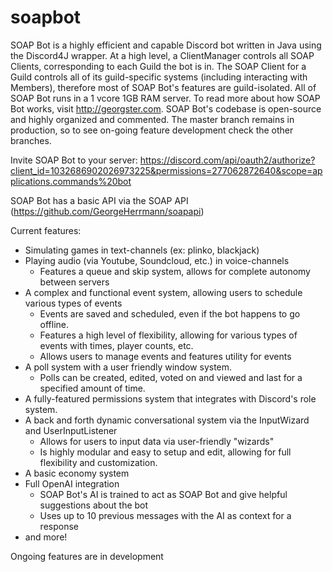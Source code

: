 # soapbot

SOAP Bot is a highly efficient and capable Discord bot written in Java using the Discord4J wrapper. At a high level, a ClientManager controls all SOAP Clients, corresponding to each Guild the bot is in. The SOAP Client for a Guild controls all of its guild-specific systems (including interacting with Members), therefore most of SOAP Bot's features are guild-isolated. All of SOAP Bot runs in a 1 vcore 1GB RAM server. To read more about how SOAP Bot works, visit http://georgster.com. SOAP Bot's codebase is open-source and highly organized and commented. The master branch remains in production, so to see on-going feature development check the other branches.

Invite SOAP Bot to your server: https://discord.com/api/oauth2/authorize?client_id=1032686902026973225&permissions=277062872640&scope=applications.commands%20bot

SOAP Bot has a basic API via the SOAP API (https://github.com/GeorgeHerrmann/soapapi)

Current features:
  - Simulating games in text-channels (ex: plinko, blackjack)
  - Playing audio (via Youtube, Soundcloud, etc.) in voice-channels
    - Features a queue and skip system, allows for complete autonomy between servers
  - A complex and functional event system, allowing users to schedule various types of events
    - Events are saved and scheduled, even if the bot happens to go offline.
    - Features a high level of flexibility, allowing for various types of events with times, player counts, etc.
    - Allows users to manage events and features utility for events
  - A poll system with a user friendly window system.
    - Polls can be created, edited, voted on and viewed and last for a specified amount of time.
  - A fully-featured permissions system that integrates with Discord's role system.
  - A back and forth dynamic conversational system via the InputWizard and UserInputListener
    - Allows for users to input data via user-friendly "wizards"
    - Is highly modular and easy to setup and edit, allowing for full flexibility and customization.
  - A basic economy system
  - Full OpenAI integration
    - SOAP Bot's AI is trained to act as SOAP Bot and give helpful suggestions about the bot
    - Uses up to 10 previous messages with the AI as context for a response
  - and more!


Ongoing features are in development
